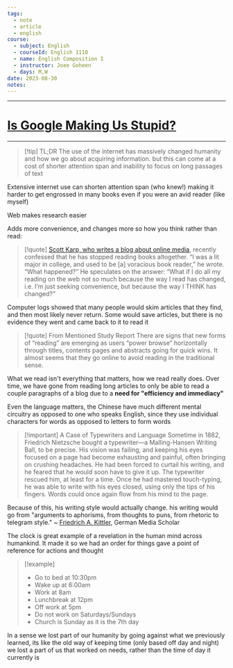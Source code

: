 ```yaml
---
tags:
  - note
  - article
  - english
course:
  - subject: English
  - courseId: English 1110
  - name: English Composition I
  - instructor: Joee Goheen
  - days: M,W
date: 2023-08-30
notes:
---
```


---
# [Is Google Making Us Stupid?](https://www.theatlantic.com/magazine/archive/2008/07/is-google-making-us-stupid/306868/)

---

>[!tip] TL;DR
>The use of the internet has massively changed humanity and how we go about acquiring information. but this can come at a cost of shorter attention span and inability to focus on long passages of text


Extensive internet use can shorten attention span (who knew!) making it harder to get engrossed in many books even if you were an avid reader (like myself)

Web makes research easier

Adds more convenience, and changes more so how you think rather than read:

> [!quote]
> [Scott Karp, who writes a blog about online media](http://publishing2.com/), recently confessed that he has stopped reading books altogether. “I was a lit major in college, and used to be [a] voracious book reader,” he wrote. “What happened?” He speculates on the answer: “What if I do all my reading on the web not so much because the way I read has changed, i.e. I’m just seeking convenience, but because the way I THINK has changed?”

Computer logs showed that many people would skim articles that they find, and then most likely never return. Some would save articles, but there is no evidence they went and came back to it to read it

> [!quote] From Mentioned Study Report
> There are signs that new forms of “reading” are emerging as users “power browse” horizontally through titles, contents pages and abstracts going for quick wins. It almost seems that they go online to avoid reading in the traditional sense.


What we read isn't everything that matters, how we read really does. Over time, we have gone from reading long articles to only be able to read a couple paragraphs of a blog due to a **need for "efficiency and immediacy"**

Even the language matters, the Chinese have much different mental circuitry as opposed to one who speaks English, since they use individual characters for words as opposed to letters to form words

>[!important] A Case of Typewriters and Language
>Sometime in 1882, Friedrich Nietzsche bought a typewriter—a Malling-Hansen Writing Ball, to be precise. His vision was failing, and keeping his eyes focused on a page had become exhausting and painful, often bringing on crushing headaches. He had been forced to curtail his writing, and he feared that he would soon have to give it up. The typewriter rescued him, at least for a time. Once he had mastered touch-typing, he was able to write with his eyes closed, using only the tips of his fingers. Words could once again flow from his mind to the page.

Because of this, his writing style would actually change. his writing would go from "arguments to aphorisms, from thoughts to puns, from rhetoric to telegram style."
~ [Friedrich A. Kittler](http://en.wikipedia.org/wiki/Friedrich_A._Kittler), German Media Scholar


The clock is great example of a revelation in the human mind across humankind. It made it so we had an order for things gave a point of reference for actions and thought

> [!example]
> - Go to bed at 10:30pm
> - Wake up at 6:00am 
> - Work at 8am
> - Lunchbreak at 12pm
> - Off work at 5pm
> - Do not work on Saturdays/Sundays
> - Church is Sunday as it is the 7th day

In a sense we lost part of our humanity by going against what we previously learned, its like the old way of keeping time (only based off day and night) we lost a part of us that worked on needs, rather than the time of day it currently is

